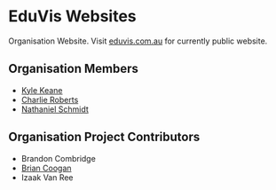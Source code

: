 # EduVis Websites

Organisation Website. Visit [eduvis.com.au](http://eduvis.com.au) for currently public website.

## Organisation Members

* [Kyle Keane](https://github.com/kylekeane/)
* [Charlie Roberts](https://github.com/eduvis-charlie/)
* [Nathaniel Schmidt](https://github.com/njsch/)

## Organisation Project Contributors

* Brandon Combridge
* [Brian Coogan](https://github.com/briancoogan)
* Izaak Van Ree
